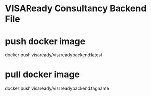 # VISAReady Consultancy Backend File

# push docker image 
docker push visaready/visareadybackend:latest

# pull docker image 
docker push visaready/visareadybackend:tagname
